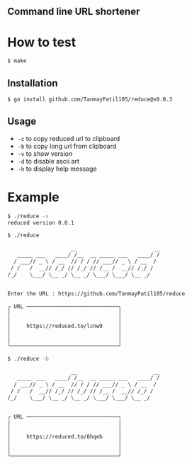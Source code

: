 ## Command line URL shortener

# How to test

``` bash
$ make 
```

## Installation
```bash
$ go install github.com/TanmayPatil105/reduce@v0.0.3
```

## Usage
- `-c` to copy reduced url to clipboard
- `-b` to copy long url from clipboard
- `-v` to show version
- `-d` to disable ascii art
- `-h` to display help message


# Example

```bash
$ ./reduce -v
reduced version 0.0.1
```
```bash
$ ./reduce

                    __                        __     
   _____ ___   ____/ /__  __ _____ ___   ____/ /     
  / ___// _ \ / __  // / / // ___// _ \ / __  /    
 / /   /  __// /_/ // /_/ // /__ /  __// /_/ /     
/_/    \___/ \__ _/ \__ _/ \___/ \___/ \__ _/  


Enter the URL : https://github.com/TanmayPatil105/reduce                  

╭ URL ─────────────────────────────╮
│                                  │
│                                  │
│     https://reduced.to/lcnw9     │
│                                  │
│                                  │
╰──────────────────────────────────╯
```

```bash
$ ./reduce -b

                    __                        __     
   _____ ___   ____/ /__  __ _____ ___   ____/ /     
  / ___// _ \ / __  // / / // ___// _ \ / __  /    
 / /   /  __// /_/ // /_/ // /__ /  __// /_/ /     
/_/    \___/ \__ _/ \__ _/ \___/ \___/ \__ _/  


╭ URL ─────────────────────────────╮
│                                  │
│                                  │
│     https://reduced.to/8hqeb     │
│                                  │
│                                  │
╰──────────────────────────────────╯
```
